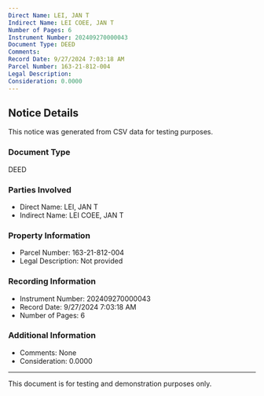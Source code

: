 ```yaml
---
Direct Name: LEI, JAN T
Indirect Name: LEI COEE, JAN T
Number of Pages: 6
Instrument Number: 202409270000043
Document Type: DEED
Comments: 
Record Date: 9/27/2024 7:03:18 AM
Parcel Number: 163-21-812-004
Legal Description: 
Consideration: 0.0000
---
```


## Notice Details

This notice was generated from CSV data for testing purposes.

### Document Type
DEED

### Parties Involved
- Direct Name: LEI, JAN T
- Indirect Name: LEI COEE, JAN T

### Property Information
- Parcel Number: 163-21-812-004
- Legal Description: Not provided

### Recording Information
- Instrument Number: 202409270000043
- Record Date: 9/27/2024 7:03:18 AM
- Number of Pages: 6

### Additional Information
- Comments: None
- Consideration: 0.0000

---

This document is for testing and demonstration purposes only.
